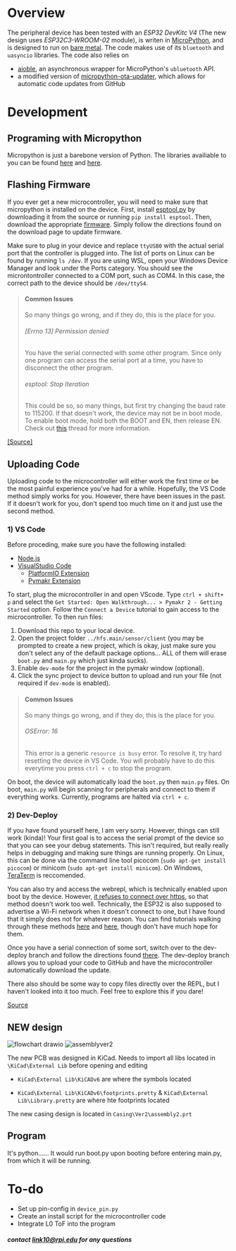 # Overview
The peripheral device has been tested with an *ESP32 DevKitc V4* (The new design uses *ESP32C3-WROOM-02* module), is writen in [MicroPython](https://micropython.org/download/), and is designed to run on [bare metal](https://www.techopedia.com/definition/2153/bare-metal). The code makes use of its `bluetooth` and `uasyncio` libraries. The code also relies on 
* [aioble](https://github.com/micropython/micropython-lib/tree/master/micropython/bluetooth/aioble), an asynchronous wrapper for MicroPython's `ubluetooth` API.
* a modified version of [micropython-ota-updater](https://github.com/rdehuyss/micropython-ota-updater), which allows for automatic code updates from GitHub

# Development

## Programing with Micropython
Micropython is just a barebone version of Python. The libraries availiable to you can be found [here](https://docs.micropython.org/en/latest/library/index.html) and [here](https://github.com/micropython/micropython-lib/blob/master/micropython/bluetooth/aioble/README.md#usage).

## Flashing Firmware
If you ever get a new microcontroller, you will need to make sure that micropython is installed on the device. First, install [esptool.py](https://github.com/espressif/esptool/) by downloading it from the source or running `pip install esptool`. Then, download the appropriate [firmware](https://micropython.org/download/esp32/). Simply follow the directions found on the download page to update firmware. 

Make sure to plug in your device and replace `ttyUSB0` with the actual serial port that the controller is plugged into. The list of ports on Linux can be found by running `ls /dev`. If you are using WSL, open your Windows Device Manager and look under the Ports category. You should see the microntontroller connected to a COM port, such as COM4. In this case, the correct path to the device should be `/dev/ttyS4`.

> #### Common Issues
> So many things go wrong, and if they do, this is the place for you.
> ###### [Errno 13] Permission denied
> You have the serial connected with some other program. Since only one program can access the serial port at a time, you have to disconnect the other program.
> ###### esptool: Stop Iteration
> This could be so, so many things, but first try changing the baud rate to 115200. If that doesn't work, the device may not be in boot mode. To enable boot mode, hold both the BOOT and EN, then release EN. Check out [this](https://stackoverflow.com/questions/57596413/esp32-flashing-upload-starts-and-fails-with-timeout) thread for more information.

[[Source]](https://docs.micropython.org/en/latest/esp8266/tutorial/intro.html)

## Uploading Code

Uploading code to the microcontroller will either work the first time or be the most painful experience you've had for a while. Hopefully, the VS Code method simply works for you. However, there have been issues in the past. If it doesn't work for you, don't spend too much time on it and just use the second method. 

### 1) VS Code

Before proceding, make sure you have the following installed:
* [Node.js](https://nodejs.org/en/)
* [VisualStudio Code](https://code.visualstudio.com/Download)
	* [PlatformIO Extension](https://randomnerdtutorials.com/vs-code-platformio-ide-esp32-esp8266-arduino/#2)
	* [Pymakr Extension](https://lemariva.com/blog/2018/12/micropython-visual-studio-code-as-ide#:~:text=Code%20%2D%20Pymakr%20extension-,To,-use%20VSCode%20for)

To start, plug the microcontroller in and open VScode. Type `ctrl + shift+ p` and select the `Get Started: Open Walkthrough... > Pymakr 2 - Getting Started` option. Follow the `Connect a Device` tutorial to gain access to the microcontroller. To then run files:
1. Download this repo to your local device.
2. Open the project folder `../hfs.main/sensor/client` (you may be prompted to create a new project, which is okay, just make sure you don't select any of the default package options... ALL of them will erase `boot.py` and `main.py` which just kinda sucks).
3. Enable `dev-mode` for the project in the pymakr window (optional).
4. Click the sync project to device button to upload and run your file (not required if `dev-mode` is enabled).

> #### Common Issues
> So many things go wrong, and if they do, this is the place for you.
> ###### OSError: 16
> This error is a generic `resource is busy` error. To resolve it, try hard resetting the device in VS Code. You will probably have to do this everytime you press `ctrl + c` to stop the program.

On boot, the device will automatically load the `boot.py` then `main.py` files. On boot, `main.py` will begin scanning for peripherals and connect to them if everything works. Currently, programs are halted via `ctrl + c`.

### 2) Dev-Deploy
If you have found yourself here, I am very sorry. However, things can still work (kinda)! Your first goal is to access the serial prompt of the device so that you can see your debug statements. This isn't required, but really really helps in debugging and making sure things are running properly. On Linux, this can be done via the command line tool picocom (`sudo apt-get install picocom`) or minicom (`sudo apt-get install minicom`). On Windows, [TeraTerm](http://www.teraterm.org/) is reccomended. 

You can also try and access the webrepl, which is technically enabled upon boot by the device. However, [it refuses to connect over https](https://github.com/micropython/webrepl/issues/15), so that method doesn't work too well. Technically, the ESP32 is also supposed to advertise a Wi-Fi network when it doesn't connect to one, but I have found that it simply does not for whatever reason. You can find tutorials walking through these methods [here](https://www.techcoil.com/blog/how-to-setup-micropython-webrepl-on-your-esp32-development-board/) and [here](https://learn.adafruit.com/micropython-basics-esp8266-webrepl/access-webrepl), though don't have much hope for them.

Once you have a serial connection of some sort, switch over to the dev-deploy branch and follow the directions found [there](https://github.com/LESA-RPI/hfs.main/tree/dev-deploy#warning). The dev-deploy branch allows you to upload your code to GitHub and have the microcontroller automatically download the update.

There also should be some way to copy files directly over the REPL, but I haven't looked into it too much. Feel free to explore this if you dare!

[Source](https://docs.micropython.org/en/latest/esp8266/tutorial/repl.html)


## NEW design
![flowchart drawio](https://github.com/LESA-RPI/hfs.main/assets/28797384/69c74000-fc72-4a3c-9aa4-87a0a1a7c524)
![assemblyver2](https://github.com/LESA-RPI/hfs.main/assets/28797384/67aaf320-4399-4c72-831c-aa4d6f5ddcf8)


The new PCB was designed in KiCad. Needs to import all libs located in `\KiCad\External Lib` before opening and editing


- `KiCad\External Lib\KiCADv6` are where the symbols located

- `KiCad\External Lib\KiCADv6\footprints.pretty` & `KiCad\External Lib\Library.pretty` are where hte footprints located

The new casing design is located in `Casing\Ver2\assembly2.prt`

## Program

It's python...... It would run boot.py upon booting before entering main.py, from which it will be running.


# To-do
* Set up pin-config in `device_pin.py`
* Create an install script for the microcontroller code
* Integrate L0 ToF into the program




##### contact link10@rpi.edu for any questions
  
